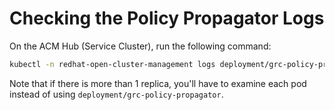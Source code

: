 # Checking the Policy Propagator Logs

On the ACM Hub (Service Cluster), run the following command:

```bash
kubectl -n redhat-open-cluster-management logs deployment/grc-policy-propagator -c governance-policy-propagator
```

Note that if there is more than 1 replica, you'll have to examine each pod instead of using `deployment/grc-policy-propagator`.
